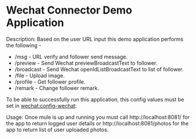 Wechat Connector Demo Application
===================================

Description:
Based on the user URL input this demo application performs the following -

* /msg - URL verify and follower send message.
* /preview - Send Wechat previewBroadcastText to follower.
* /broadcast - Send Wechat openIdListBroadcastText to list of follower.
* /file - Upload image.
* /profile - Get follower profile.
* /remark - Change follower remark.


To be able to successfully run this application, this config values must be set in <wechat:config-wechat>:

Usage:
Once mule is up and running you must call http://localhost:8081/ for the app to return logged user details or http://localhost:8081/photos for the
app to return list of user uploaded photos.
